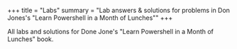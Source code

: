 +++
title = "Labs"
summary = "Lab answers & solutions for problems in Don Jones's \"Learn Powershell in a Month of Lunches\""
+++

All labs and solutions for Done Jone's "Learn Powershell in a Month of Lunches" book.